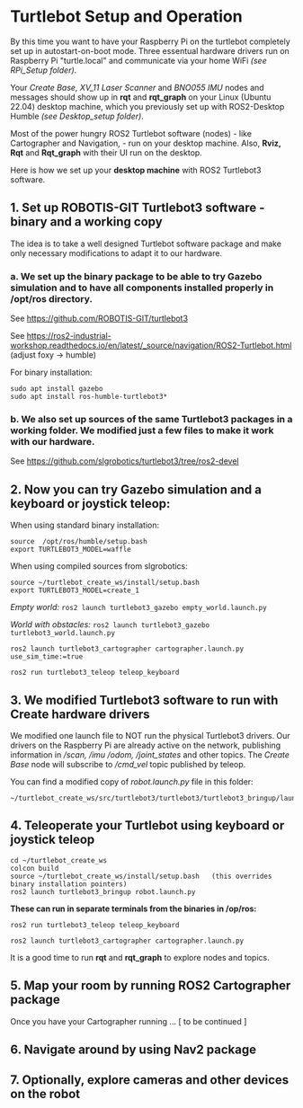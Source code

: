 # Turtlebot Setup and Operation

By this time you want to have your Raspberry Pi on the turtlebot completely set up in autostart-on-boot mode. Three essentual hardware drivers run on Raspberry Pi "turtle.local" and communicate via your home WiFi *(see RPi_Setup folder)*.

Your *Create Base, XV_11 Laser Scanner* and *BNO055 IMU* nodes and messages should show up in **rqt** and **rqt_graph** on your Linux (Ubuntu 22.04)  desktop machine, which you previously set up with ROS2-Desktop Humble *(see Desktop_setup folder)*.

Most of the power hungry ROS2 Turtlebot software (nodes) - like Cartographer and Navigation, - run on your desktop machine. Also, **Rviz, Rqt** and **Rqt_graph** with their UI run on the desktop.

Here is how we set up your **desktop machine** with ROS2 Turtlebot3 software.

## 1. Set up ROBOTIS-GIT Turtlebot3 software - binary and a working copy ##

The idea is to take a well designed Turtlebot software package and make only necessary modifications to adapt it to our hardware. 

### a. We set up the binary package to be able to try Gazebo simulation and to have all components installed properly in /opt/ros directory. ###

See https://github.com/ROBOTIS-GIT/turtlebot3

See https://ros2-industrial-workshop.readthedocs.io/en/latest/_source/navigation/ROS2-Turtlebot.html  (adjust foxy -> humble)

For binary installation:

    sudo apt install gazebo
    sudo apt install ros-humble-turtlebot3*

### b. We also set up sources of the same Turtlebot3 packages in a working folder. We modified just a few files to make it work with our hardware. ###

See https://github.com/slgrobotics/turtlebot3/tree/ros2-devel

## 2. Now you can try Gazebo simulation and a keyboard or joystick teleop: ##

When using standard binary installation:
```
source  /opt/ros/humble/setup.bash
export TURTLEBOT3_MODEL=waffle
```
When using compiled sources from slgrobotics:
```
source ~/turtlebot_create_ws/install/setup.bash
export TURTLEBOT3_MODEL=create_1
```

*Empty world:*          ```ros2 launch turtlebot3_gazebo empty_world.launch.py```

*World with obstacles:* ```ros2 launch turtlebot3_gazebo turtlebot3_world.launch.py```

```
ros2 launch turtlebot3_cartographer cartographer.launch.py use_sim_time:=true

ros2 run turtlebot3_teleop teleop_keyboard
```

## 3. We modified Turtlebot3 software to run with Create hardware drivers ##
We modified one launch file to NOT run the physical Turtlebot3 drivers. Our drivers on the Raspberry Pi are already active on the network,  publishing information in */scan, /imu /odom, /joint_states* and other topics. The *Create Base* node will subscribe to */cmd_vel* topic published by teleop.

You can find a modified copy of *robot.launch.py* file in this folder:

    ~/turtlebot_create_ws/src/turtlebot3/turtlebot3/turtlebot3_bringup/launch/robot.launch.py

## 4. Teleoperate your Turtlebot using keyboard or joystick teleop ##
```
cd ~/turtlebot_create_ws
colcon build
source ~/turtlebot_create_ws/install/setup.bash   (this overrides binary installation pointers)
ros2 launch turtlebot3_bringup robot.launch.py
```
**These can run in separate terminals from the binaries in /op/ros:**
```
ros2 run turtlebot3_teleop teleop_keyboard

ros2 launch turtlebot3_cartographer cartographer.launch.py
```
It is a good time to run **rqt** and **rqt_graph** to explore nodes and topics.

## 5. Map your room by running ROS2 Cartographer package ##

Once you have your Cartographer running ... [ to be continued ]

## 6. Navigate around by using Nav2 package ##

## 7. Optionally, explore cameras and other devices on the robot ##

